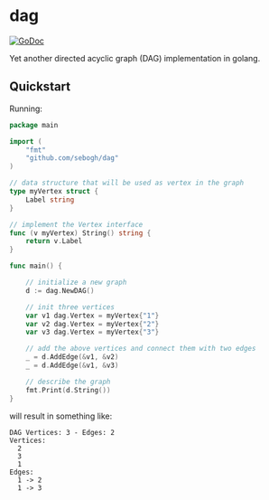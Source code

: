 # dag

<!--[![Build Status](https://travis-ci.org/go-redis/redis.png?branch=master)](https://travis-ci.org/go-redis/redis)-->
[![GoDoc](https://godoc.org/github.com/sebogh/dag?status.svg)](https://godoc.org/github.com/sebogh/dag) 

Yet another directed acyclic graph (DAG) implementation in golang.

## Quickstart

Running: 

``` go
package main

import (
	"fmt"
	"github.com/sebogh/dag"
)

// data structure that will be used as vertex in the graph
type myVertex struct {
	Label string
}

// implement the Vertex interface
func (v myVertex) String() string {
	return v.Label
}

func main() {

	// initialize a new graph
	d := dag.NewDAG()

	// init three vertices
	var v1 dag.Vertex = myVertex{"1"}
	var v2 dag.Vertex = myVertex{"2"}
	var v3 dag.Vertex = myVertex{"3"}

	// add the above vertices and connect them with two edges
	_ = d.AddEdge(&v1, &v2)
	_ = d.AddEdge(&v1, &v3)

	// describe the graph
	fmt.Print(d.String())
}
```

will result in something like:

```
DAG Vertices: 3 - Edges: 2
Vertices:
  2
  3
  1
Edges:
  1 -> 2
  1 -> 3
```
